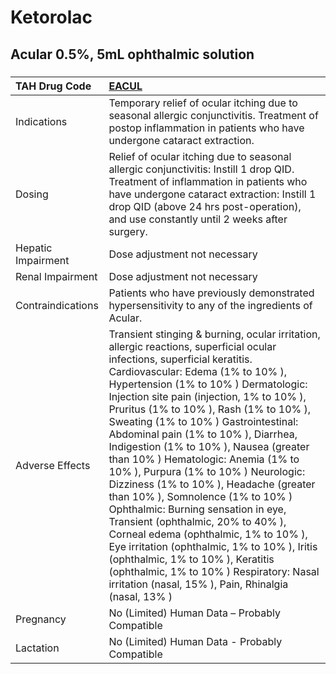 # Ketorolac

## Acular 0.5%, 5mL ophthalmic solution

##### 

| TAH Drug Code      | [EACUL](https://www.tahsda.org.tw/drugs/hissearch.php?drug_code=EACUL)                                                                                                                                                                                                                                                                                                                                                                                                                                                                                                                                                                                                                                                                                                                                                                                                                        |
|:-------------------|:----------------------------------------------------------------------------------------------------------------------------------------------------------------------------------------------------------------------------------------------------------------------------------------------------------------------------------------------------------------------------------------------------------------------------------------------------------------------------------------------------------------------------------------------------------------------------------------------------------------------------------------------------------------------------------------------------------------------------------------------------------------------------------------------------------------------------------------------------------------------------------------------|
| Indications        | Temporary relief of ocular itching due to seasonal allergic conjunctivitis. Treatment of postop inflammation in patients who have undergone cataract extraction.                                                                                                                                                                                                                                                                                                                                                                                                                                                                                                                                                                                                                                                                                                                              |
| Dosing             | Relief of ocular itching due to seasonal allergic conjunctivitis: Instill 1 drop QID. Treatment of inflammation in patients who have undergone cataract extraction: Instill 1 drop QID (above 24 hrs post-operation), and use constantly until 2 weeks after surgery.                                                                                                                                                                                                                                                                                                                                                                                                                                                                                                                                                                                                                         |
| Hepatic Impairment | Dose adjustment not necessary                                                                                                                                                                                                                                                                                                                                                                                                                                                                                                                                                                                                                                                                                                                                                                                                                                                                 |
| Renal Impairment   | Dose adjustment not necessary                                                                                                                                                                                                                                                                                                                                                                                                                                                                                                                                                                                                                                                                                                                                                                                                                                                                 |
| Contraindications  | Patients who have previously demonstrated hypersensitivity to any of the ingredients of Acular.                                                                                                                                                                                                                                                                                                                                                                                                                                                                                                                                                                                                                                                                                                                                                                                               |
| Adverse Effects    | Transient stinging & burning, ocular irritation, allergic reactions, superficial ocular infections, superficial keratitis. Cardiovascular: Edema (1% to 10% ), Hypertension (1% to 10% ) Dermatologic: Injection site pain (injection, 1% to 10% ), Pruritus (1% to 10% ), Rash (1% to 10% ), Sweating (1% to 10% ) Gastrointestinal: Abdominal pain (1% to 10% ), Diarrhea, Indigestion (1% to 10% ), Nausea (greater than 10% ) Hematologic: Anemia (1% to 10% ), Purpura (1% to 10% ) Neurologic: Dizziness (1% to 10% ), Headache (greater than 10% ), Somnolence (1% to 10% ) Ophthalmic: Burning sensation in eye, Transient (ophthalmic, 20% to 40% ), Corneal edema (ophthalmic, 1% to 10% ), Eye irritation (ophthalmic, 1% to 10% ), Iritis (ophthalmic, 1% to 10% ), Keratitis (ophthalmic, 1% to 10% ) Respiratory: Nasal irritation (nasal, 15% ), Pain, Rhinalgia (nasal, 13% ) |
| Pregnancy          | No (Limited) Human Data – Probably Compatible                                                                                                                                                                                                                                                                                                                                                                                                                                                                                                                                                                                                                                                                                                                                                                                                                                                 |
| Lactation          | No (Limited) Human Data - Probably Compatible                                                                                                                                                                                                                                                                                                                                                                                                                                                                                                                                                                                                                                                                                                                                                                                                                                                 |

